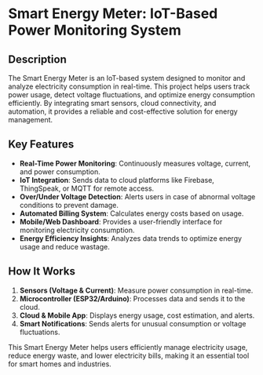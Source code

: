 # Smart Energy Meter: IoT-Based Power Monitoring System

## Description
The Smart Energy Meter is an IoT-based system designed to monitor and analyze electricity consumption in real-time. This project helps users track power usage, detect voltage fluctuations, and optimize energy consumption efficiently. By integrating smart sensors, cloud connectivity, and automation, it provides a reliable and cost-effective solution for energy management.

## Key Features
- **Real-Time Power Monitoring**: Continuously measures voltage, current, and power consumption.
- **IoT Integration**: Sends data to cloud platforms like Firebase, ThingSpeak, or MQTT for remote access.
- **Over/Under Voltage Detection**: Alerts users in case of abnormal voltage conditions to prevent damage.
- **Automated Billing System**: Calculates energy costs based on usage.
- **Mobile/Web Dashboard**: Provides a user-friendly interface for monitoring electricity consumption.
- **Energy Efficiency Insights**: Analyzes data trends to optimize energy usage and reduce wastage.

## How It Works
1. **Sensors (Voltage & Current)**: Measure power consumption in real-time.
2. **Microcontroller (ESP32/Arduino)**: Processes data and sends it to the cloud.
3. **Cloud & Mobile App**: Displays energy usage, cost estimation, and alerts.
4. **Smart Notifications**: Sends alerts for unusual consumption or voltage fluctuations.

This Smart Energy Meter helps users efficiently manage electricity usage, reduce energy waste, and lower electricity bills, making it an essential tool for smart homes and industries.

